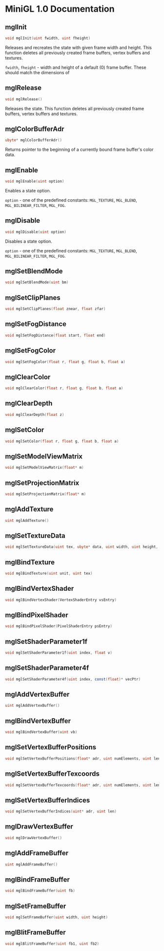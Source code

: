 # MiniGL 1.0 Documentation

## mglInit
```d
void mglInit(uint fwidth, uint fheight)
```
Releases and recreates the state with given frame width and height. This function deletes all previously created frame buffers, vertex buffers and textures.

`fwidth`, `fheight` - width and height of a default (0) frame buffer. These should match the dimensions of 

## mglRelease
```d
void mglRelease()
```
Releases the state. This function deletes all previously created frame buffers, vertex buffers and textures.

## mglColorBufferAdr
```d
ubyte* mglColorBufferAdr()
```
Returns pointer to the beginning of a currently bound frame buffer's color data.

## mglEnable
```d
void mglEnable(uint option)
```
Enables a state option.

`option` - one of the predefined constants: `MGL_TEXTURE`, `MGL_BLEND`, `MGL_BILINEAR_FILTER`, `MGL_FOG`.

## mglDisable
```d
void mglDisable(uint option)
```
Disables a state option.

`option` - one of the predefined constants: `MGL_TEXTURE`, `MGL_BLEND`, `MGL_BILINEAR_FILTER`, `MGL_FOG`.

## mglSetBlendMode
```d
void mglSetBlendMode(uint bm)
```

## mglSetClipPlanes
```d
void mglSetClipPlanes(float znear, float zfar)
```

## mglSetFogDistance
```d
void mglSetFogDistance(float start, float end)
```

## mglSetFogColor
```d
void mglSetFogColor(float r, float g, float b, float a)
```

## mglClearColor
```d
void mglClearColor(float r, float g, float b, float a)
```

## mglClearDepth
```d
void mglClearDepth(float z)
```

## mglSetColor
```d
void mglSetColor(float r, float g, float b, float a)
```

## mglSetModelViewMatrix
```d
void mglSetModelViewMatrix(float* m)
```

## mglSetProjectionMatrix
```d
void mglSetProjectionMatrix(float* m)
```

## mglAddTexture
```d
uint mglAddTexture()
```

## mglSetTextureData
```d
void mglSetTextureData(uint tex, ubyte* data, uint width, uint height, uint numChannels)
```

## mglBindTexture
```d
void mglBindTexture(uint unit, uint tex)
```

## mglBindVertexShader
```d
void mglBindVertexShader(VertexShaderEntry vsEntry)
```

## mglBindPixelShader
```d
void mglBindPixelShader(PixelShaderEntry psEntry)
```

## mglSetShaderParameter1f
```d
void mglSetShaderParameter1f(uint index, float v)
```

## mglSetShaderParameter4f
```d
void mglSetShaderParameter4f(uint index, const(float)* vecPtr)
```

## mglAddVertexBuffer
```d
uint mglAddVertexBuffer()
```

## mglBindVertexBuffer
```d
void mglBindVertexBuffer(uint vb)
```

## mglSetVertexBufferPositions
```d
void mglSetVertexBufferPositions(float* adr, uint numElements, uint len)
```

## mglSetVertexBufferTexcoords
```d
void mglSetVertexBufferTexcoords(float* adr, uint numElements, uint len)
```

## mglSetVertexBufferIndices
```d
void mglSetVertexBufferIndices(uint* adr, uint len)
```

## mglDrawVertexBuffer
```d
void mglDrawVertexBuffer()
```

## mglAddFrameBuffer
```d
uint mglAddFrameBuffer()
```

## mglBindFrameBuffer
```d
void mglBindFrameBuffer(uint fb)
```

## mglSetFrameBuffer
```d
void mglSetFrameBuffer(uint width, uint height)
```

## mglBlitFrameBuffer
```d
void mglBlitFrameBuffer(uint fb1, uint fb2)
```
